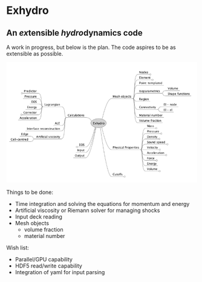 # Exhydro 

## An *ex*tensible *hydro*dynamics code

A work in progress, but below is the plan.  The code aspires to be as extensible as possible.

![This is a alt text.](/images/mindmap.png "Code structure and plan.")

Things to be done:

* Time integration and solving the equations for momentum and energy
* Artificial viscosity or Riemann solver for managing shocks
* Input deck reading
* Mesh objects
	* volume fraction
	* material number

Wish list:

* Parallel/GPU capability
* HDF5 read/write capability
* Integration of yaml for input parsing 

